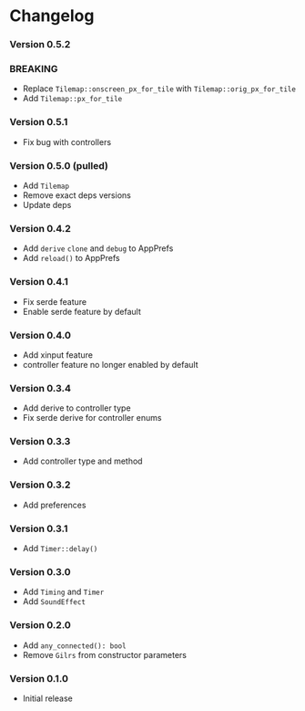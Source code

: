 # Changelog

### Version 0.5.2
### BREAKING
- Replace `Tilemap::onscreen_px_for_tile` with `Tilemap::orig_px_for_tile`
- Add `Tilemap::px_for_tile`

### Version 0.5.1
- Fix bug with controllers

### Version 0.5.0 (pulled)
- Add `Tilemap`
- Remove exact deps versions
- Update deps

### Version 0.4.2
- Add `derive` `clone` and `debug` to AppPrefs
- Add `reload()` to AppPrefs

### Version 0.4.1
- Fix serde feature
- Enable serde feature by default

### Version 0.4.0
- Add xinput feature
- controller feature no longer enabled by default 

### Version 0.3.4
- Add derive to controller type
- Fix serde derive for controller enums

### Version 0.3.3
- Add controller type and method

### Version 0.3.2
- Add preferences

### Version 0.3.1
- Add `Timer::delay()`

### Version 0.3.0
- Add `Timing` and `Timer`
- Add `SoundEffect`

### Version 0.2.0
- Add `any_connected(): bool`
- Remove `Gilrs` from constructor parameters

### Version 0.1.0
- Initial release